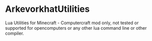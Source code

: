 # ArkevorkhatUtilities
Lua Utilities for Minecraft - Computercraft mod only, not tested or supported for opencomputers or any other lua command line or other compiler.
